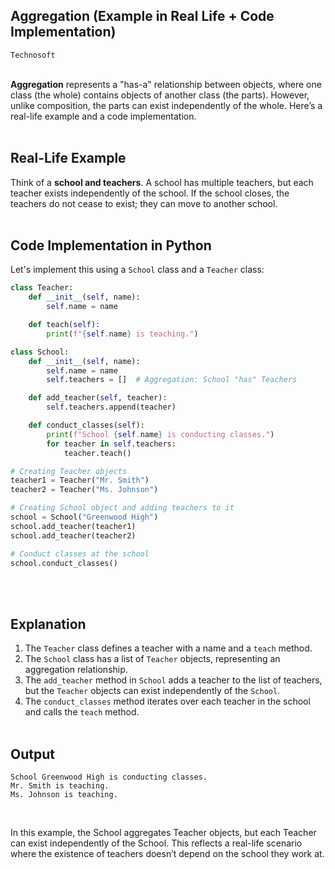 ## Aggregation (Example in Real Life + Code Implementation)
`Technosoft`
<br><br>


**Aggregation** represents a "has-a" relationship between objects, where one class (the whole) contains objects of another class (the parts). However, unlike composition, the parts can exist independently of the whole. Here’s a real-life example and a code implementation.
<br><br>


## Real-Life Example
Think of a **school and teachers**. A school has multiple teachers, but each teacher exists independently of the school. If the school closes, the teachers do not cease to exist; they can move to another school.
<br><br>


## Code Implementation in Python
Let's implement this using a `School` class and a `Teacher` class:

```python
class Teacher:
    def __init__(self, name):
        self.name = name

    def teach(self):
        print(f"{self.name} is teaching.")

class School:
    def __init__(self, name):
        self.name = name
        self.teachers = []  # Aggregation: School "has" Teachers

    def add_teacher(self, teacher):
        self.teachers.append(teacher)

    def conduct_classes(self):
        print(f"School {self.name} is conducting classes.")
        for teacher in self.teachers:
            teacher.teach()

# Creating Teacher objects
teacher1 = Teacher("Mr. Smith")
teacher2 = Teacher("Ms. Johnson")

# Creating School object and adding teachers to it
school = School("Greenwood High")
school.add_teacher(teacher1)
school.add_teacher(teacher2)

# Conduct classes at the school
school.conduct_classes()
```
<br><br>


## Explanation

1. The `Teacher` class defines a teacher with a name and a `teach` method.
2. The `School` class has a list of `Teacher` objects, representing an aggregation relationship.
3. The `add_teacher` method in `School` adds a teacher to the list of teachers, but the `Teacher` objects can exist independently of the `School`.
4. The `conduct_classes` method iterates over each teacher in the school and calls the `teach` method.
<br><br>


## Output

```
School Greenwood High is conducting classes.
Mr. Smith is teaching.
Ms. Johnson is teaching.
```
<br>

In this example, the School aggregates Teacher objects, but each Teacher can exist independently of the School. This reflects a real-life scenario where the existence of teachers doesn’t depend on the school they work at.
